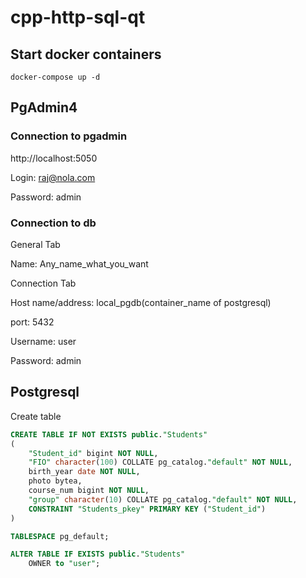 # cpp-http-sql-qt

## Start docker containers
```shell
docker-compose up -d
```

## PgAdmin4
### Connection to pgadmin
http://localhost:5050

Login: raj@nola.com

Password: admin
### Connection to db
General Tab

Name: Any_name_what_you_want

Connection Tab

Host name/address: local_pgdb(container_name of postgresql)

port: 5432

Username: user

Password: admin

## Postgresql
Create table
```sql
CREATE TABLE IF NOT EXISTS public."Students"
(
    "Student_id" bigint NOT NULL,
    "FIO" character(100) COLLATE pg_catalog."default" NOT NULL,
    birth_year date NOT NULL,
    photo bytea,
    course_num bigint NOT NULL,
    "group" character(10) COLLATE pg_catalog."default" NOT NULL,
    CONSTRAINT "Students_pkey" PRIMARY KEY ("Student_id")
)

TABLESPACE pg_default;

ALTER TABLE IF EXISTS public."Students"
    OWNER to "user";
```



